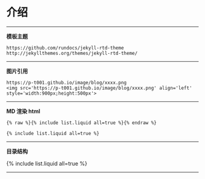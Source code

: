 

# 介绍

---

**模板主题**
```
https://github.com/rundocs/jekyll-rtd-theme
http://jekyllthemes.org/themes/jekyll-rtd-theme/
```

---

**图片引用**

```
https://p-t001.github.io/image/blog/xxxx.png
<img src='https://p-t001.github.io/image/blog/xxxx.png' align='left' style='width:900px;height:500px'>
```

---

**MD 渲染 html**
```
{% raw %}{% include list.liquid all=true %}{% endraw %}

{% include list.liquid all=true %}
```

---

**目录结构**

{% include list.liquid all=true %}

---